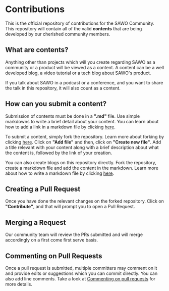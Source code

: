 # Contributions

This is the official repository of contributions for the SAWO Community. This repository will contain all of the valid <b>contents</b> that are being developed by our cherished community members.

## What are contents?

Anything other than projects which will you create regarding SAWO as a community or a product will be viewed as a content. A content can be a well developed blog, a video tutorial or a tech blog about SAWO's product.

If you talk about SAWO in a podcast or a conference, and you want to share the talk in this repository, it will also count as a content. 

## How can you submit a content?

Submission of contents must be done in a <b>".md"</b> file. Use simple markdowns to write a brief detail about your content. You can learn about how to add a link in a markdown file by clicking [here](https://anvilproject.org/guides/content/creating-links).

To submit a content, simply fork the repository. Learn more about forking by clicking [here](https://docs.github.com/en/get-started/quickstart/fork-a-repo). Click on <b>"Add file"</b> and then, click on <b>"Create new file"</b>. Add a title relevant with your content along with a brief description about what the content is, followed by the link of your creation. 

You can also create blogs on this repository directly. Fork the repository, create a markdown file and add the content in the markdown. Learn more about how to write a markdown file by clicking [here](https://medium.com/@saumya.ranjan/how-to-write-a-readme-md-file-markdown-file-20cb7cbcd6f).

## Creating a Pull Request

Once you have done the relevant changes on the forked repository. Click on <b>"Contribute"</b>, and that will prompt you to open a Pull Request.

## Merging a Request

Our community team will review the PRs submitted and will merge accordingly on a first come first serve basis.

## Commenting on Pull Requests

Once a pull request is submitted, multiple committers may comment on it and provide edits or suggestions which you can commit directly. You can also add line comments. Take a look at [Commenting on pull requests](https://help.github.com/en/github/collaborating-with-issues-and-pull-requests/commenting-on-a-pull-request) for more details.
